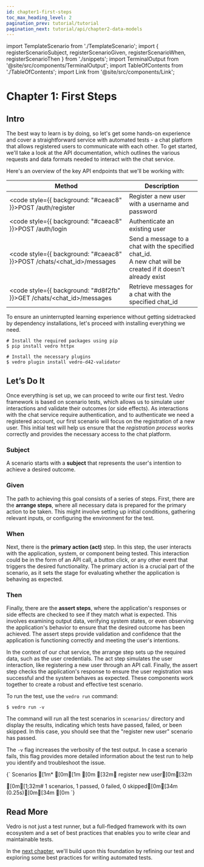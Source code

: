 ```yaml
---
id: chapter1-first-steps
toc_max_heading_level: 2
pagination_prev: tutorial/tutorial
pagination_next: tutorial/api/chapter2-data-models
---
```


import TemplateScenario from './TemplateScenario';
import { registerScenarioSubject, registerScenarioGiven,
         registerScenarioWhen, registerScenarioThen } from './snippets';
import TerminalOutput from '@site/src/components/TerminalOutput';
import TableOfContents from './TableOfContents';
import Link from '@site/src/components/Link';

# Chapter 1: First Steps

<TableOfContents current="chapter1" />

## Intro

The best way to learn is by doing, so let's get some hands-on experience and cover a straightforward service with automated tests - a chat platform that allows registered users to communicate with each other. To get started, we'll take a look at the <Link to="https://chat-api-tutorial.vedro.io/docs">API documentation</Link>, which outlines the various requests and data formats needed to interact with the chat service.

Here's an overview of the key API endpoints that we'll be working with:

| Method      | Description |
| ----------- | ----------- |
| <code style={{ background: "#caeac8" }}>POST /auth/register</code>            | Register a new user with a username and password                                                                  |
| <code style={{ background: "#caeac8" }}>POST /auth/login</code>               | Authenticate an existing user                                                                                     |
| <code style={{ background: "#caeac8" }}>POST /chats/\<chat_id\>/messages</code> | Send a message to a chat with the specified chat_id. <br/> A new chat will be created if it doesn't already exist |
| <code style={{ background: "#d8f2fb" }}>GET /chats/\<chat_id\>/messages</code>  | Retrieve messages for a chat with the specified chat_id                                                           |

To ensure an uninterrupted learning experience without getting sidetracked by dependency installations, let's proceed with installing everything we need.

```shell
# Install the required packages using pip
$ pip install vedro httpx

# Install the necessary plugins
$ vedro plugin install vedro-d42-validator
```

## Let’s Do It

Once everything is set up, we can proceed to write our first test. Vedro framework is based on scenario tests, which allows us to simulate user interactions and validate their outcomes (or side effects). As interactions with the chat service require authentication, and to authenticate we need a registered account, our first scenario will focus on the registration of a new user. This initial test will help us ensure that the _registration process_ works correctly and provides the necessary access to the chat platform.

### Subject

A scenario starts with a **subject** that represents the user's intention to achieve a desired outcome.

<TemplateScenario block={registerScenarioSubject} />

### Given

The path to achieving this goal consists of a series of steps. First, there are the **arrange steps**, where all necessary data is prepared for the primary action to be taken. This might involve setting up initial conditions, gathering relevant inputs, or configuring the environment for the test.

<TemplateScenario block={registerScenarioGiven} />

### When

Next, there is the **primary action (act)** step. In this step, the user interacts with the application, system, or component being tested. This interaction could be in the form of an API call, a button click, or any other event that triggers the desired functionality. The primary action is a crucial part of the scenario, as it sets the stage for evaluating whether the application is behaving as expected.

<TemplateScenario block={registerScenarioWhen} />

### Then

Finally, there are the **assert steps**, where the application's responses or side effects are checked to see if they match what is expected. This involves examining output data, verifying system states, or even observing the application's behavior to ensure that the desired outcome has been achieved. The assert steps provide validation and confidence that the application is functioning correctly and meeting the user's intentions.

<TemplateScenario block={registerScenarioThen} />

In the context of our chat service, the arrange step sets up the required data, such as the user credentials. The act step simulates the user interaction, like registering a new user through an API call. Finally, the assert step checks the application's response to ensure the user registration was successful and the system behaves as expected. These components work together to create a robust and effective test scenario.

To run the test, use the `vedro run` command:
```shell
$ vedro run -v
```

The command will run all the test scenarios in `scenarios/` directory and display the results, indicating which tests have passed, failed, or been skipped. In this case, you should see that the "register new user" scenario has passed.

The `-v` flag increases the verbosity of the test output. In case a scenario fails, this flag provides more detailed information about the test run to help you identify and troubleshoot the issue.

<TerminalOutput>
{`
Scenarios
[1m* [0m[1m
[0m [32m✔ register new user[0m[32m
 
[0m[1;32m# 1 scenarios, 1 passed, 0 failed, 0 skipped[0m[34m (0.25s)[0m[34m
[0m
`}
</TerminalOutput>

## Read More

Vedro is not just a test runner, but a full-fledged framework with its own ecosystem and a set of best practices that enables you to write clear and maintainable tests.

In the [next chapter](./chapter2-data-models.md), we'll build upon this foundation by refining our test and exploring some best practices for writing automated tests.
